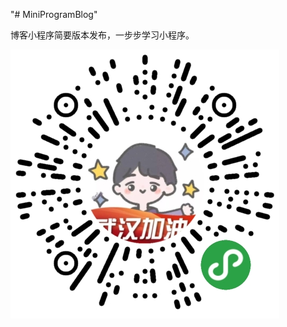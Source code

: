 "# MiniProgramBlog" 

博客小程序简要版本发布，一步步学习小程序。

<img src="images/miniprogram.png" title="小程序体验版二维码" alt="小程序体验版二维码">
